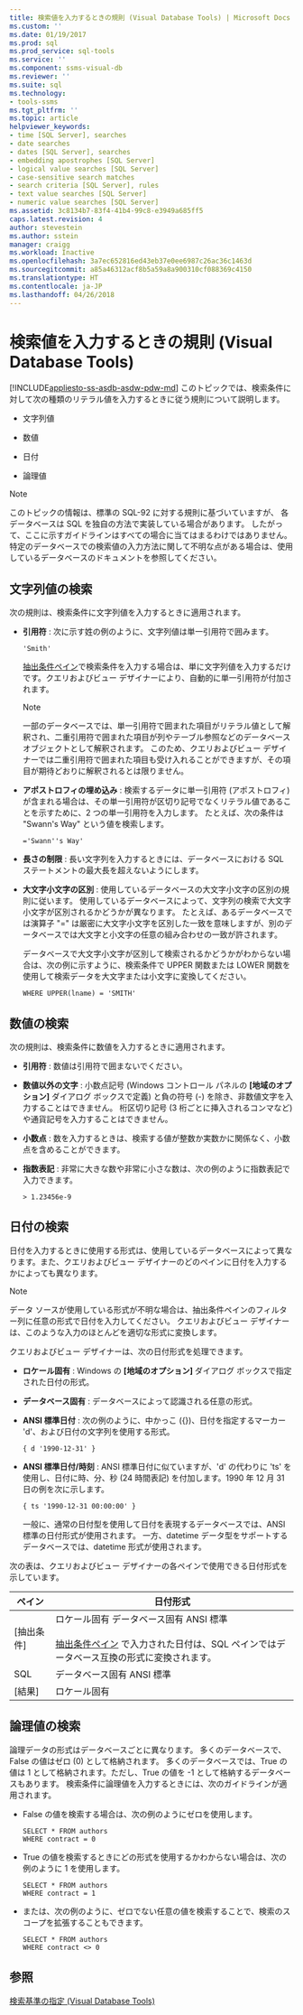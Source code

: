 ```yaml
---
title: 検索値を入力するときの規則 (Visual Database Tools) | Microsoft Docs
ms.custom: ''
ms.date: 01/19/2017
ms.prod: sql
ms.prod_service: sql-tools
ms.service: ''
ms.component: ssms-visual-db
ms.reviewer: ''
ms.suite: sql
ms.technology:
- tools-ssms
ms.tgt_pltfrm: ''
ms.topic: article
helpviewer_keywords:
- time [SQL Server], searches
- date searches
- dates [SQL Server], searches
- embedding apostrophes [SQL Server]
- logical value searches [SQL Server]
- case-sensitive search matches
- search criteria [SQL Server], rules
- text value searches [SQL Server]
- numeric value searches [SQL Server]
ms.assetid: 3c8134b7-83f4-41b4-99c8-e3949a685ff5
caps.latest.revision: 4
author: stevestein
ms.author: sstein
manager: craigg
ms.workload: Inactive
ms.openlocfilehash: 3a7ec652816ed43eb37e0ee6987c26ac36c1463d
ms.sourcegitcommit: a85a46312acf8b5a59a8a900310cf088369c4150
ms.translationtype: HT
ms.contentlocale: ja-JP
ms.lasthandoff: 04/26/2018
---
```

# <a name="rules-for-entering-search-values-visual-database-tools"></a>検索値を入力するときの規則 (Visual Database Tools)
[!INCLUDE[appliesto-ss-asdb-asdw-pdw-md](../../includes/appliesto-ss-asdb-asdw-pdw-md.md)]
このトピックでは、検索条件に対して次の種類のリテラル値を入力するときに従う規則について説明します。  
  
-   文字列値  
  
-   数値  
  
-   日付  
  
-   論理値  
  
> [!NOTE]  
> このトピックの情報は、標準の SQL-92 に対する規則に基づいていますが、 各データベースは SQL を独自の方法で実装している場合があります。 したがって、ここに示すガイドラインはすべての場合に当てはまるわけではありません。 特定のデータベースでの検索値の入力方法に関して不明な点がある場合は、使用しているデータベースのドキュメントを参照してください。  
  
## <a name="searching-on-text-values"></a>文字列値の検索  
次の規則は、検索条件に文字列値を入力するときに適用されます。  
  
-   **引用符** : 次に示す姓の例のように、文字列値は単一引用符で囲みます。  
  
    ```  
    'Smith'  
    ```  
  
    [抽出条件ペイン](../../ssms/visual-db-tools/criteria-pane-visual-database-tools.md)で検索条件を入力する場合は、単に文字列値を入力するだけです。クエリおよびビュー デザイナーにより、自動的に単一引用符が付加されます。  
  
    > [!NOTE]  
    > 一部のデータベースでは、単一引用符で囲まれた項目がリテラル値として解釈され、二重引用符で囲まれた項目が列やテーブル参照などのデータベース オブジェクトとして解釈されます。 このため、クエリおよびビュー デザイナーでは二重引用符で囲まれた項目も受け入れることができますが、その項目が期待どおりに解釈されるとは限りません。  
  
-   **アポストロフィの埋め込み** : 検索するデータに単一引用符 (アポストロフィ) が含まれる場合は、その単一引用符が区切り記号でなくリテラル値であることを示すために、2 つの単一引用符を入力します。 たとえば、次の条件は "Swann's Way" という値を検索します。  
  
    ```  
    ='Swann''s Way'  
    ```  
  
-   **長さの制限** : 長い文字列を入力するときには、データベースにおける SQL ステートメントの最大長を超えないようにします。  
  
-   **大文字小文字の区別** : 使用しているデータベースの大文字小文字の区別の規則に従います。 使用しているデータベースによって、文字列の検索で大文字小文字が区別されるかどうかが異なります。 たとえば、あるデータベースでは演算子 "=" は厳密に大文字小文字を区別した一致を意味しますが、別のデータベースでは大文字と小文字の任意の組み合わせの一致が許されます。  
  
    データベースで大文字小文字が区別して検索されるかどうかがわからない場合は、次の例に示すように、検索条件で UPPER 関数または LOWER 関数を使用して検索データを大文字または小文字に変換してください。  
  
    ```  
    WHERE UPPER(lname) = 'SMITH'  
    ```  
  
## <a name="searching-on-numeric-values"></a>数値の検索  
次の規則は、検索条件に数値を入力するときに適用されます。  
  
-   **引用符** : 数値は引用符で囲まないでください。  
  
-   **数値以外の文字** : 小数点記号 (Windows コントロール パネルの **[地域のオプション]** ダイアログ ボックスで定義) と負の符号 (-) を除き、非数値文字を入力することはできません。 桁区切り記号 (3 桁ごとに挿入されるコンマなど) や通貨記号を入力することはできません。  
  
-   **小数点** : 数を入力するときは、検索する値が整数か実数かに関係なく、小数点を含めることができます。  
  
-   **指数表記** : 非常に大きな数や非常に小さな数は、次の例のように指数表記で入力できます。  
  
    ```  
    > 1.23456e-9  
    ```  
  
## <a name="searching-on-dates"></a>日付の検索  
日付を入力するときに使用する形式は、使用しているデータベースによって異なります。また、クエリおよびビュー デザイナーのどのペインに日付を入力するかによっても異なります。  
  
> [!NOTE]  
> データ ソースが使用している形式が不明な場合は、抽出条件ペインのフィルター列に任意の形式で日付を入力してください。 クエリおよびビュー デザイナーは、このような入力のほとんどを適切な形式に変換します。  
  
クエリおよびビュー デザイナーは、次の日付形式を処理できます。  
  
-   **ロケール固有** : Windows の **[地域のオプション]** ダイアログ ボックスで指定された日付の形式。  
  
-   **データベース固有** : データベースによって認識される任意の形式。  
  
-   **ANSI 標準日付** : 次の例のように、中かっこ ({})、日付を指定するマーカー 'd'、および日付の文字列を使用する形式。  
  
    ```  
    { d '1990-12-31' }  
    ```  
  
-   **ANSI 標準日付/時刻** : ANSI 標準日付に似ていますが、'd' の代わりに 'ts' を使用し、日付に時、分、秒 (24 時間表記) を付加します。1990 年 12 月 31 日の例を次に示します。  
  
    ```  
    { ts '1990-12-31 00:00:00' }  
    ```  
  
    一般に、通常の日付型を使用して日付を表現するデータベースでは、ANSI 標準の日付形式が使用されます。 一方、datetime データ型をサポートするデータベースでは、datetime 形式が使用されます。  
  
次の表は、クエリおよびビュー デザイナーの各ペインで使用できる日付形式を示しています。  
  
|**ペイン**|**日付形式**|  
|------------|-------------------|  
|[抽出条件]|ロケール固有&#x2028;データベース固有&#x2028;ANSI 標準<br /><br />[抽出条件ペイン](../../ssms/visual-db-tools/criteria-pane-visual-database-tools.md) で入力された日付は、SQL ペインではデータベース互換の形式に変換されます。|  
|SQL|データベース固有&#x2028;ANSI 標準|  
|[結果]|ロケール固有|  
  
## <a name="searching-on-logical-values"></a>論理値の検索  
論理データの形式はデータベースごとに異なります。 多くのデータベースで、False の値はゼロ (0) として格納されます。 多くのデータベースでは、True の値は 1 として格納されます。ただし、True の値を -1 として格納するデータベースもあります。 検索条件に論理値を入力するときには、次のガイドラインが適用されます。  
  
-   False の値を検索する場合は、次の例のようにゼロを使用します。  
  
    ```  
    SELECT * FROM authors  
    WHERE contract = 0  
    ```  
  
-   True の値を検索するときにどの形式を使用するかわからない場合は、次の例のように 1 を使用します。  
  
    ```  
    SELECT * FROM authors  
    WHERE contract = 1  
    ```  
  
-   または、次の例のように、ゼロでない任意の値を検索することで、検索のスコープを拡張することもできます。  
  
    ```  
    SELECT * FROM authors  
    WHERE contract <> 0  
    ```  
  
## <a name="see-also"></a>参照  
[検索基準の指定 (Visual Database Tools)](../../ssms/visual-db-tools/specify-search-criteria-visual-database-tools.md)  
  

